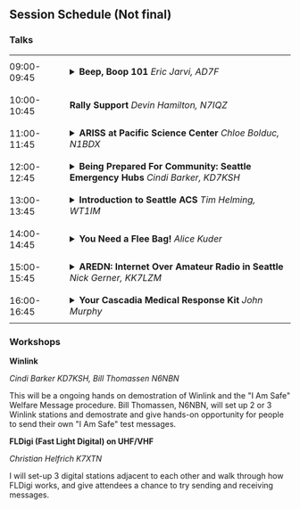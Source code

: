 ## Session Schedule (Not final)

### Talks
<table style="width:100%">
  <tr>
    <td style="width:100px; padding: 10px 0;">09:00-09:45</td>
    <td><details><summary><b>Beep, Boop 101</b> <i>Eric Jarvi, AD7F</i></summary>Join for a beginner friendly overview of how digital modes work from a basic computer science perspective. Starting from scratch, see how analog wireless signals are turned into digital bits, bytes, encodings, and data structures.Next, learn how these building blocks are then used by amateur radio algorithms, protocols, and software to compress and send different types data. This talk is for all those who have ever heard sounds like R2D2 beeping and booping over the air and want to know how it all works.</details></td>
  </tr>
  <tr>
    <td style="width:100px; padding: 10px 0;">10:00-10:45</td>
    <td><b>Rally Support</b> <i>Devin Hamilton, N7IQZ</td>
  </tr>
  <tr>
    <td style="width:100px; padding: 10px 0;">11:00-11:45</td>
    <td><details><summary><b>ARISS at Pacific Science Center</b> <i>Chloe Bolduc, N1BDX</i></summary>I would like to discuss Pacific Science Center's upcoming ARISS contact for the week of August 12th, our educational plan and activities for the youth involved, and future plans for a permanent radio station; as well as WSARC's continuous support through the proposal writing and implementation.</details></td>
  </tr>
  <tr>
    <td style="width:100px; padding: 10px 0;">12:00-12:45</td>
    <td><details><summary><b>Being Prepared For Community: Seattle Emergency Hubs</b> <i>Cindi Barker, KD7KSH</i></summary>Emergency preparedness in Seattle, briefly discussing personal preparedness, block level preparedness and community level preparedness.  We will talk about what neighbors can do on all those levels, and what the city will do in the event of a major disaster.</details></td>
  </tr>
  <tr>
    <td style="width:100px; padding: 10px 0;">13:00-13:45</td>
    <td><details><summary><b>Introduction to Seattle ACS</b> <i>Tim Helming, WT1IM</i></summary>Have you ever wondered who "those ham radio people who help out in emergencies" actually are? Tim Helming, Director of Seattle ACS, will give an overview of this 150ish-member volunteer communications group which operates under the sponsorship of Seattle's Office of Emergency Management. Learn how ACS volunteers learn, practice, and use voice and data communications to assist the City of Seattle in times of emergency or special need. Seattle ACS is always looking for new volunteers--maybe you will be the next one!</details></td>
  </tr>
  <tr>
    <td style="width:100px; padding: 10px 0;">14:00-14:45</td>
    <td><details><summary><b>You Need a Flee Bag!</b> <i>Alice Kuder</i></summary>In your journey to preparedness, assembling a Flee Bag™ should be your #1 priority. A Flee Bag™ (aka, Go Kit or Bug-out Bag) is a portable tote such as a duffle bag, backpack or luggage packed with basic emergency supplies, intended to get you through the first 1-3 days following a disaster. Get your list of the 13 most essential items to include.</details></td>
  </tr>
  <tr>
    <td style="width:100px; padding: 10px 0;">15:00-15:45</td>
    <td><details><summary><b>AREDN: Internet Over Amateur Radio in Seattle</b> <i>Nick Gerner, KK7LZM</i></summary>An introduction to the Amateur Radio Emergency Data Network, a digital mode mesh network providing internet-like capabilities using consumer-grade wifi gear. Also including a discussion of how AREDN is being deployed in Seattle.</details></td>
  </tr>
  <tr>
    <td style="width:100px; padding: 10px 0;">16:00-16:45</td>
    <td><details><summary><b>Your Cascadia Medical Response Kit</b> <i>John Murphy</i></summary>The creation of a personal, household and neighborhood based medical response kit from a community perspective. We will discuss the fundamentals of medical kit creation and improvement, we will also discuss aspects of triage. If time permits there will be a cursory instruction on stop the bleed.</details></td>
  </tr>
</table>

### Workshops

**Winlink**

*Cindi Barker KD7KSH, Bill Thomassen N6NBN*

This will be a ongoing hands on demostration of Winlink and the "I Am Safe" Welfare Message procedure.  Bill Thomassen, N6NBN, will set up 2 or 3 Winlink stations and demostrate and give hands-on opportunity for people to send their own "I Am Safe" test messages.

**FLDigi (Fast Light Digital) on UHF/VHF**

*Christian Helfrich K7XTN*

I will set-up 3 digital stations adjacent to each other and walk through how FLDigi works, and give attendees a chance to try sending and receiving messages.